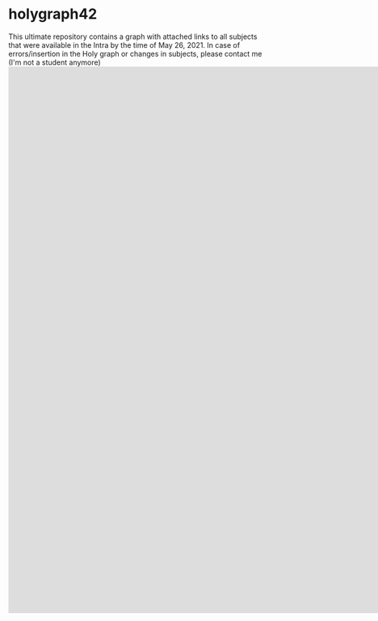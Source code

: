 # holygraph42
This ultimate repository contains a graph with attached links to all subjects that were available in the Intra by the time of May 26, 2021.
In case of errors/insertion in the Holy graph or changes in subjects, please contact me (I'm not a student anymore)
 <embed src="https://github.com/akaylee/holygraph42/blob/main/Large%20files%20%26%20utilities/Holygraph.pdf" width="1920" height="1080" type ="application/pdf">
